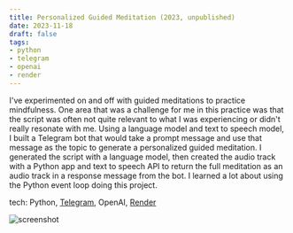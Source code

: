 ```yaml
---
title: Personalized Guided Meditation (2023, unpublished)
date: 2023-11-18
draft: false
tags:
- python
- telegram
- openai
- render
---
```


I've experimented on and off with guided meditations to practice mindfulness.
One area that was a challenge for me in this practice was that the script was often not quite relevant to what I was experiencing or didn't really resonate with me.
Using a language model and text to speech model, I built a Telegram bot that would take a prompt message and use that message as the topic to generate a personalized guided meditation.
I generated the script with a language model, then created the audio track with a Python app and text to speech API to return the full meditation as an audio track in a response message from the bot.
I learned a lot about using the Python event loop doing this project.

tech: Python, [Telegram](https://telegram.org/), OpenAI, [Render](https://render.com/)

![screenshot](/images/projects/personalized-guided-meditation.png)
